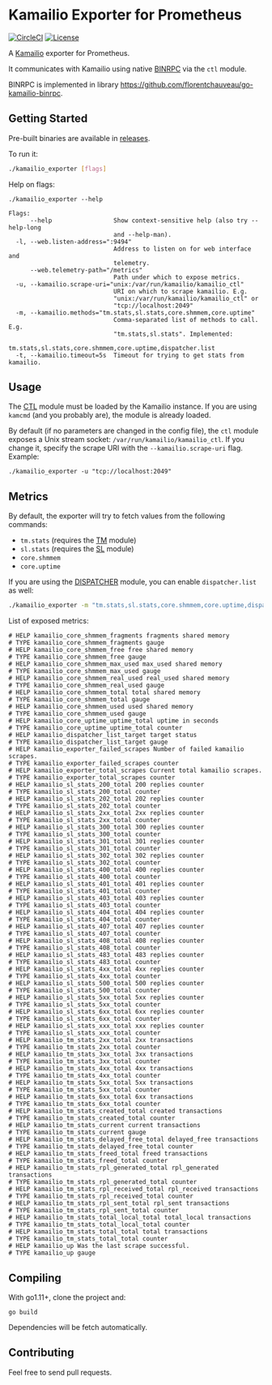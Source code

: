 # Kamailio Exporter for Prometheus
[![CircleCI](https://circleci.com/gh/florentchauveau/kamailio_exporter.svg?style=shield)](https://circleci.com/gh/florentchauveau/kamailio_exporter)
[![License](https://img.shields.io/badge/License-MIT-blue.svg)](https://github.com/florentchauveau/go-kamailio-binrpc/blob/master/LICENSE)

A [Kamailio](https://www.kamailio.org/) exporter for Prometheus.

It communicates with Kamailio using native [BINRPC](http://kamailio.org/docs/modules/stable/modules/ctl.html) via the `ctl` module. 

BINRPC is implemented in library https://github.com/florentchauveau/go-kamailio-binrpc.

## Getting Started

Pre-built binaries are available in [releases](https://github.com/florentchauveau/kamailio_exporter/releases).

To run it:
```bash
./kamailio_exporter [flags]
```

Help on flags:
```
./kamailio_exporter --help

Flags:
      --help                 Show context-sensitive help (also try --help-long
                             and --help-man).
  -l, --web.listen-address=":9494"
                             Address to listen on for web interface and
                             telemetry.
      --web.telemetry-path="/metrics"
                             Path under which to expose metrics.
  -u, --kamailio.scrape-uri="unix:/var/run/kamailio/kamailio_ctl"
                             URI on which to scrape kamailio. E.g.
                             "unix:/var/run/kamailio/kamailio_ctl" or
                             "tcp://localhost:2049"
  -m, --kamailio.methods="tm.stats,sl.stats,core.shmmem,core.uptime"
                             Comma-separated list of methods to call. E.g.
                             "tm.stats,sl.stats". Implemented:
                             tm.stats,sl.stats,core.shmmem,core.uptime,dispatcher.list
  -t, --kamailio.timeout=5s  Timeout for trying to get stats from kamailio.
  ```

## Usage

The [CTL](http://kamailio.org/docs/modules/stable/modules/ctl.html) module must be loaded by the Kamailio instance. If you are using `kamcmd` (and you probably are), the module is already loaded.

By default (if no parameters are changed in the config file), the `ctl` module exposes a Unix stream socket: `/var/run/kamailio/kamailio_ctl`. If you change it, specify the scrape URI with the `--kamailio.scrape-uri` flag. Example:

```
./kamailio_exporter -u "tcp://localhost:2049"
```

## Metrics

By default, the exporter will try to fetch values from the following commands:

- `tm.stats` (requires the [TM](http://kamailio.org/docs/modules/stable/modules/tm.html) module)
- `sl.stats` (requires the [SL](http://kamailio.org/docs/modules/stable/modules/sl.html) module)
- `core.shmmem`
- `core.uptime`

If you are using the [DISPATCHER](http://kamailio.org/docs/modules/stable/modules/dispatcher.html) module, you can enable `dispatcher.list` as well:

```bash
./kamailio_exporter -m "tm.stats,sl.stats,core.shmmem,core.uptime,dispatcher.list"
```

List of exposed metrics:
```
# HELP kamailio_core_shmmem_fragments fragments shared memory
# TYPE kamailio_core_shmmem_fragments gauge
# HELP kamailio_core_shmmem_free free shared memory
# TYPE kamailio_core_shmmem_free gauge
# HELP kamailio_core_shmmem_max_used max_used shared memory
# TYPE kamailio_core_shmmem_max_used gauge
# HELP kamailio_core_shmmem_real_used real_used shared memory
# TYPE kamailio_core_shmmem_real_used gauge
# HELP kamailio_core_shmmem_total total shared memory
# TYPE kamailio_core_shmmem_total gauge
# HELP kamailio_core_shmmem_used used shared memory
# TYPE kamailio_core_shmmem_used gauge
# HELP kamailio_core_uptime_uptime_total uptime in seconds
# TYPE kamailio_core_uptime_uptime_total counter
# HELP kamailio_dispatcher_list_target target status
# TYPE kamailio_dispatcher_list_target gauge
# HELP kamailio_exporter_failed_scrapes Number of failed kamailio scrapes.
# TYPE kamailio_exporter_failed_scrapes counter
# HELP kamailio_exporter_total_scrapes Current total kamailio scrapes.
# TYPE kamailio_exporter_total_scrapes counter
# HELP kamailio_sl_stats_200_total 200 replies counter
# TYPE kamailio_sl_stats_200_total counter
# HELP kamailio_sl_stats_202_total 202 replies counter
# TYPE kamailio_sl_stats_202_total counter
# HELP kamailio_sl_stats_2xx_total 2xx replies counter
# TYPE kamailio_sl_stats_2xx_total counter
# HELP kamailio_sl_stats_300_total 300 replies counter
# TYPE kamailio_sl_stats_300_total counter
# HELP kamailio_sl_stats_301_total 301 replies counter
# TYPE kamailio_sl_stats_301_total counter
# HELP kamailio_sl_stats_302_total 302 replies counter
# TYPE kamailio_sl_stats_302_total counter
# HELP kamailio_sl_stats_400_total 400 replies counter
# TYPE kamailio_sl_stats_400_total counter
# HELP kamailio_sl_stats_401_total 401 replies counter
# TYPE kamailio_sl_stats_401_total counter
# HELP kamailio_sl_stats_403_total 403 replies counter
# TYPE kamailio_sl_stats_403_total counter
# HELP kamailio_sl_stats_404_total 404 replies counter
# TYPE kamailio_sl_stats_404_total counter
# HELP kamailio_sl_stats_407_total 407 replies counter
# TYPE kamailio_sl_stats_407_total counter
# HELP kamailio_sl_stats_408_total 408 replies counter
# TYPE kamailio_sl_stats_408_total counter
# HELP kamailio_sl_stats_483_total 483 replies counter
# TYPE kamailio_sl_stats_483_total counter
# HELP kamailio_sl_stats_4xx_total 4xx replies counter
# TYPE kamailio_sl_stats_4xx_total counter
# HELP kamailio_sl_stats_500_total 500 replies counter
# TYPE kamailio_sl_stats_500_total counter
# HELP kamailio_sl_stats_5xx_total 5xx replies counter
# TYPE kamailio_sl_stats_5xx_total counter
# HELP kamailio_sl_stats_6xx_total 6xx replies counter
# TYPE kamailio_sl_stats_6xx_total counter
# HELP kamailio_sl_stats_xxx_total xxx replies counter
# TYPE kamailio_sl_stats_xxx_total counter
# HELP kamailio_tm_stats_2xx_total 2xx transactions
# TYPE kamailio_tm_stats_2xx_total counter
# HELP kamailio_tm_stats_3xx_total 3xx transactions
# TYPE kamailio_tm_stats_3xx_total counter
# HELP kamailio_tm_stats_4xx_total 4xx transactions
# TYPE kamailio_tm_stats_4xx_total counter
# HELP kamailio_tm_stats_5xx_total 5xx transactions
# TYPE kamailio_tm_stats_5xx_total counter
# HELP kamailio_tm_stats_6xx_total 6xx transactions
# TYPE kamailio_tm_stats_6xx_total counter
# HELP kamailio_tm_stats_created_total created transactions
# TYPE kamailio_tm_stats_created_total counter
# HELP kamailio_tm_stats_current current transactions
# TYPE kamailio_tm_stats_current gauge
# HELP kamailio_tm_stats_delayed_free_total delayed_free transactions
# TYPE kamailio_tm_stats_delayed_free_total counter
# HELP kamailio_tm_stats_freed_total freed transactions
# TYPE kamailio_tm_stats_freed_total counter
# HELP kamailio_tm_stats_rpl_generated_total rpl_generated transactions
# TYPE kamailio_tm_stats_rpl_generated_total counter
# HELP kamailio_tm_stats_rpl_received_total rpl_received transactions
# TYPE kamailio_tm_stats_rpl_received_total counter
# HELP kamailio_tm_stats_rpl_sent_total rpl_sent transactions
# TYPE kamailio_tm_stats_rpl_sent_total counter
# HELP kamailio_tm_stats_total_local_total total_local transactions
# TYPE kamailio_tm_stats_total_local_total counter
# HELP kamailio_tm_stats_total_total total transactions
# TYPE kamailio_tm_stats_total_total counter
# HELP kamailio_up Was the last scrape successful.
# TYPE kamailio_up gauge
```

## Compiling

With go1.11+, clone the project and:
```
go build
```

Dependencies will be fetch automatically.

## Contributing

Feel free to send pull requests.
